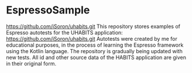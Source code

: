 # EspressoSample
https://github.com/iSoron/uhabits.git
This repository stores examples of Espresso autotests for the UHABITS application: https://github.com/iSoron/uhabits.git 
Autotests were created by me for educational purposes, in the process of learning the Espresso framework using the Kotlin language.
The repository is gradually being updated with new tests. 
All id and other source data of the HABITS application are given in their original form.
